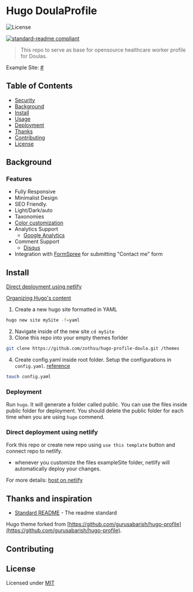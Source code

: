# Hugo DoulaProfile

![License](https://img.shields.io/github/license/zoe-moment/themeHugoProfile_healthcareDoula) 

[![standard-readme compliant](https://img.shields.io/badge/readme%20style-standard-brightgreen.svg)](https://github.com/RichardLitt/standard-readme)

 >This repo to serve as base for opensource healthcare worker profile for Doulas.

Example Site: [#](TBA)

## Table of Contents

- [Security](#security)
- [Background](#background)
- [Install](#install)
- [Usage](#usage)
- [Deployment](#deployment)
- [Thanks](#thanks-and-inspiration)
- [Contributing](#contributing)
- [License](#license)

## Background

### Features
- Fully Responsive
- Minimalist Design
- SEO Friendly.
- Light/Dark/auto
- Taxonomies
- [Color customization](https://github.com/gurusabarish/hugo-profile/wiki/Color-Customization)
- Analytics Support 
  - [Google Analytics](https://gohugo.io/templates/internal/#google-analytics)
- Comment Support
  - [Disqus](https://gohugo.io/content-management/comments/)
- Integration with [FormSpree](https://formspree.io/) for submitting "Contact me" form

## Install
[Direct deployment using netlify](#direct-deployment-using-netlify)

[Organizing Hugo's content](https://www.giraffeacademy.com/static-site-generators/hugo/content-organization/)

1. Create a new hugo site formatted in YAML
```sh
hugo new site mySite -f=yaml
```
2. Navigate inside of the new site `cd mySite`
3. Clone this repo into your empty themes forlder 
```sh
git clone https://github.com/zothsu/hugo-profile-doula.git /themes
```
4. Create config.yaml inside root folder. Setup the configurations in `config.yaml`. [reference](https://github.com/gurusabarish/hugo-profile/blob/master/exampleSite/config.yaml)
```sh
touch config.yaml
```

### Deployment

Run `hugo`. It will generate a folder called public. You can use the files inside public folder for deployment. You should delete the public folder for each time when you are using `hugo` commend.

### Direct deployment using netlify

Fork this repo or create new repo using `use this template` button and connect repo to netlify.
- whenever you customize the files exampleSite folder, netlify will automatically deploy your changes.

For more details: [host on netlify](https://gohugo.io/hosting-and-deployment/hosting-on-netlify/)

## Thanks and inspiration

- [Standard README](https://github.com/RichardLitt/standard-readme) - The readme standard

Hugo theme forked from [https://github.com/gurusabarish/hugo-profile](https://github.com/gurusabarish/hugo-profile).

## Contributing
## License

Licensed under [MIT](LICENSE)
